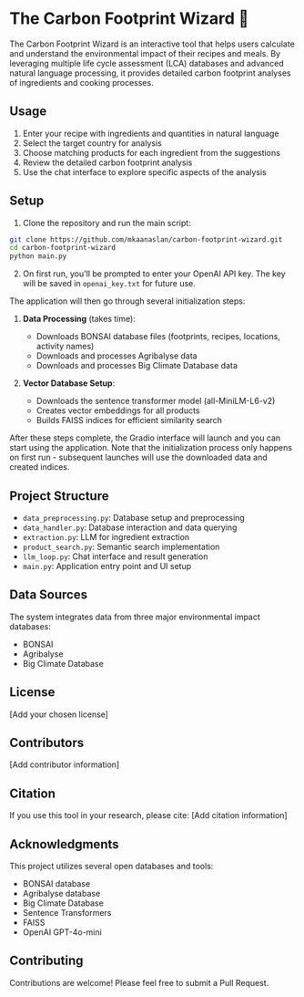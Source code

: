 # The Carbon Footprint Wizard 🌱

The Carbon Footprint Wizard is an interactive tool that helps users calculate and understand the environmental impact of their recipes and meals. By leveraging multiple life cycle assessment (LCA) databases and advanced natural language processing, it provides detailed carbon footprint analyses of ingredients and cooking processes.

## Usage

1. Enter your recipe with ingredients and quantities in natural language
2. Select the target country for analysis
3. Choose matching products for each ingredient from the suggestions
4. Review the detailed carbon footprint analysis
5. Use the chat interface to explore specific aspects of the analysis

## Setup

1. Clone the repository and run the main script:
```bash
git clone https://github.com/mkaanaslan/carbon-footprint-wizard.git
cd carbon-footprint-wizard
python main.py
```

2. On first run, you'll be prompted to enter your OpenAI API key. The key will be saved in `openai_key.txt` for future use.

The application will then go through several initialization steps:

1. **Data Processing** (takes time):
   - Downloads BONSAI database files (footprints, recipes, locations, activity names)
   - Downloads and processes Agribalyse data
   - Downloads and processes Big Climate Database data

2. **Vector Database Setup**:
   - Downloads the sentence transformer model (all-MiniLM-L6-v2)
   - Creates vector embeddings for all products
   - Builds FAISS indices for efficient similarity search

After these steps complete, the Gradio interface will launch and you can start using the application. Note that the initialization process only happens on first run - subsequent launches will use the downloaded data and created indices.

## Project Structure

- `data_preprocessing.py`: Database setup and preprocessing
- `data_handler.py`: Database interaction and data querying
- `extraction.py`: LLM for ingredient extraction
- `product_search.py`: Semantic search implementation
- `llm_loop.py`: Chat interface and result generation
- `main.py`: Application entry point and UI setup

## Data Sources

The system integrates data from three major environmental impact databases:
- BONSAI
- Agribalyse
- Big Climate Database

## License

[Add your chosen license]

## Contributors

[Add contributor information]

## Citation

If you use this tool in your research, please cite:
[Add citation information]

## Acknowledgments

This project utilizes several open databases and tools:
- BONSAI database
- Agribalyse database
- Big Climate Database
- Sentence Transformers
- FAISS
- OpenAI GPT-4o-mini

## Contributing

Contributions are welcome! Please feel free to submit a Pull Request.
